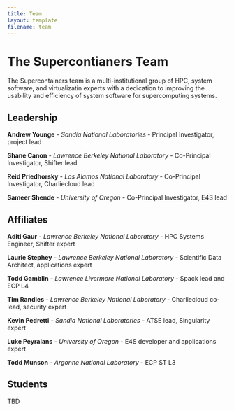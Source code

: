 ```yaml
---
title: Team
layout: template
filename: team
--- 
```



# The Supercontianers Team

The Supercontainers team is a multi-institutional group of HPC, system software, and virtualizatin experts with a dedication to improving the usability and efficiency of system software for supercomputing systems.


## Leadership

**Andrew Younge** - *Sandia National Laboratories* - Principal Investigator, project lead

**Shane Canon** - *Lawrence Berkeley National Laboratory* - Co-Principal Investigator, Shifter lead

**Reid Priedhorsky** - *Los Alamos National Laboratory* - Co-Principal Investigator, Charliecloud lead

**Sameer Shende** - *University of Oregon* - Co-Principal Investigator, E4S lead


## Affiliates

**Aditi Gaur** - *Lawrence Berkeley National Laboratory* - HPC Systems Engineer, Shifter expert

**Laurie Stephey** - *Lawrence Berkeley National Laboratory* - Scientific Data Architect, applications expert

**Todd Gamblin** - *Lawrence Livermore National Laboratory* - Spack lead and ECP L4

**Tim Randles** - *Lawrence Berkeley National Laboratory* - Charliecloud co-lead, security expert

**Kevin Pedretti** - *Sandia National Laboratories* - ATSE lead, Singularity expert

**Luke Peyralans** - *University of Oregon* -  E4S developer and applications expert

**Todd Munson** - *Argonne National Laboratory* - ECP ST L3

## Students

TBD

